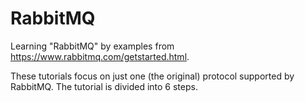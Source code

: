 # RabbitMQ
Learning "RabbitMQ" by examples from https://www.rabbitmq.com/getstarted.html.

These tutorials focus on just one (the original) protocol supported by RabbitMQ.
The tutorial is divided into 6 steps.
